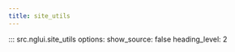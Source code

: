 ```yaml
---
title: site_utils
---
```


::: src.nglui.site_utils
    options:
        show_source: false
        heading_level: 2